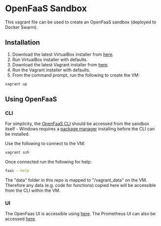 # OpenFaaS Sandbox
This vagrant file can be used to create an OpenFaaS sandbox (deployed to Docker Swarm).

## Installation

1) Download the latest VirtualBox installer from [here](https://www.virtualbox.org/wiki/Downloads).
2) Run VirtualBox installer with defaults.
3) Download the latest Vagrant installer from [here](https://www.vagrantup.com/downloads.html).
4) Run the Vagrant installer with defaults.
5) From the command prompt, run the following to create the VM:
```sh
vagrant up
```

## Using OpenFaaS

### CLI

For simplicity, the [OpenFaaS CLI](https://github.com/openfaas/faas-cli) should be accessed from the sandbox itself - Windows requires a [package manager](https://github.com/lukesampson/scoop) installing before the CLI can be installed.

Use the following to connect to the VM:

```sh
vagrant ssh
```

Once connected run the following for help:

```sh
faas --help
```

The "data" folder in this repo is mapped to "/vagrant_data" on the VM. Therefore any data (e.g. code for functions) copied here will be accessible from the CLI within the VM.

### UI

The OpenFaas UI is accessible using [here](http://localhost:8080/ui/). The Prometheus UI can also be accessed [here](http://localhost:9090/graph).